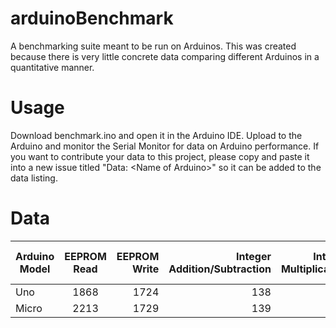 arduinoBenchmark
================
A benchmarking suite meant to be run on Arduinos. This was created because there is very little concrete data comparing different Arduinos in a quantitative manner. 

Usage
================
Download benchmark.ino and open it in the Arduino IDE. Upload to the Arduino and monitor the Serial Monitor for data on Arduino performance. If you want to contribute your data to this project, please copy and paste it into a new issue titled "Data: \<Name of Arduino\>" so it can be added to the data listing. 

Data
================
| Arduino Model | EEPROM Read | EEPROM Write | Integer Addition/Subtraction | Integer Multiplication | Integer Division | Floating Point Addition/Subtraction |Floating Point Multiplication | Floating Point Division | Analog Read | 
| ------------- |:-----------:| ------------:|-----------------------------:|-----------------------:|-----------------:| -----------------------------------:| ----------------------------:| -----------------------:| -----------:|
|Uno            | 1868        | 1724         | 138                          | 138                    | 3117             | 2845                                | 2374                         | 6557                    | 1120        |
|Micro          | 2213        | 1729         | 139                          | 141                    | 2945             | 2847                                | 2359                         | 6611                    | null        |
